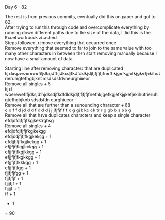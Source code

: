 Day 6  - 82

The rest is from previous commits, eventually did this on paper and got to 82.  
After trying to run this through code and overcomplicate everything by running down different paths due to the size of the data, I did this is the Excel workbook attached  
Steps followed, remove everything that occurred once  
Remove everything that seemed to far to join to the same value  with too many other characters in between then start removing manually because I now have a small amount of data  

Starting line after removing characters that are duplicated  
kjslaqpwoerewefifjdksjdfhjdksdjfkdfdldkjdjfjfjfjfjfnefhkjgefkgjefkjgkefjekihutrieruhigtefhgbjknbmsdsdsfdvneurghiueor  
Remove all singles + 5    
kjsl   woerewefifjdksjdfhjdksdjfkdfdldkjdjfjfjfjfjfnefhkjgefkgjefkjgkefjekihutrieruhigtefhgbjknb sdsdsfdn eurghiueor  
Remove all that are further than a surrounding character + 68    
         e e  f f d  jd   d  d f d d d j j jfjfjf f  f k g   gj  k  ke  ek   tr  r   g    gb   b s s s       g    
Remove all that have duplicates characters and keep a single character  
efdjdfdjfjfjfkgjkektrgbsg  
Remove all singles + 4  
efdjdfdjfjfjfkgjkekgg  
efdjddjfjfjfkgjkekgg + 1  
efdjjfjfjfkgjkekgg + 1  
efjjfjfjfkgjkekgg + 1  
efjjfjfjfkgjkkgg + 1  
efjjfjfjfkgkkgg + 1  
efjjfjfjfkkkgg + 1  
efjjfjfjfgg + 1  
fjjfjfjfgg + 1  
fjjfjfjf + 1  
fjjjfjf + 1  
fjjjjf + 1  
ff + 1  
 + 1  

 = 90
